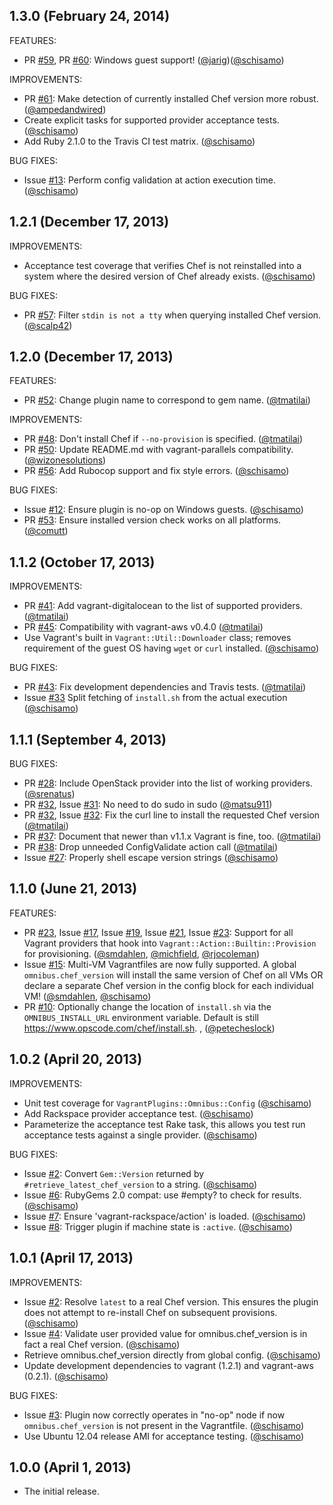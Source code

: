## 1.3.0 (February 24, 2014)

FEATURES:

* PR [#59][], PR [#60][]: Windows guest support! ([@jarig][])([@schisamo][])

IMPROVEMENTS:

* PR [#61][]: Make detection of currently installed Chef version more robust. ([@ampedandwired][])
* Create explicit tasks for supported provider acceptance tests. ([@schisamo][])
* Add Ruby 2.1.0 to the Travis CI test matrix. ([@schisamo][])

BUG FIXES:

* Issue [#13][]: Perform config validation at action execution time. ([@schisamo][])

## 1.2.1 (December 17, 2013)

IMPROVEMENTS:

* Acceptance test coverage that verifies Chef is not reinstalled into a system where the desired version of Chef already exists. ([@schisamo][])

BUG FIXES:

* PR [#57][]: Filter `stdin is not a tty` when querying installed Chef version. ([@scalp42][])

## 1.2.0 (December 17, 2013)

FEATURES:

* PR [#52][]: Change plugin name to correspond to gem name. ([@tmatilai][])

IMPROVEMENTS:

* PR [#48][]: Don't install Chef if `--no-provision` is specified. ([@tmatilai][])
* PR [#50][]: Update README.md with vagrant-parallels compatibility. ([@wizonesolutions][])
* PR [#56][]: Add Rubocop support and fix style errors. ([@schisamo][])

BUG FIXES:

* Issue [#12][]: Ensure plugin is no-op on Windows guests. ([@schisamo][])
* PR [#53][]: Ensure installed version check works on all platforms. ([@comutt][])

## 1.1.2 (October 17, 2013)

IMPROVEMENTS:

* PR [#41][]: Add vagrant-digitalocean to the list of supported providers. ([@tmatilai][])
* PR [#45][]: Compatibility with vagrant-aws v0.4.0 ([@tmatilai][])
* Use Vagrant's built in `Vagrant::Util::Downloader` class; removes requirement of the
  guest OS having `wget` or `curl` installed. ([@schisamo][])

BUG FIXES:

* PR [#43][]: Fix development dependencies and Travis tests. ([@tmatilai][])
* Issue [#33][] Split fetching of `install.sh` from the actual execution ([@schisamo][])

## 1.1.1 (September 4, 2013)

BUG FIXES:

* PR [#28][]: Include OpenStack provider into the list of working providers. ([@srenatus][])
* PR [#32][], Issue [#31][]: No need to do sudo in sudo ([@matsu911][])
* PR [#32][], Issue [#32][]: Fix the curl line to install the requested Chef version ([@tmatilai][])
* PR [#37][]: Document that newer than v1.1.x Vagrant is fine, too. ([@tmatilai][])
* PR [#38][]: Drop unneeded ConfigValidate action call ([@tmatilai][])
* Issue [#27][]: Properly shell escape version strings ([@schisamo][])

## 1.1.0 (June 21, 2013)

FEATURES:

* PR [#23][], Issue [#17][], Issue [#19][], Issue [#21][], Issue [#23][]: Support for all Vagrant providers that hook into `Vagrant::Action::Builtin::Provision` for provisioning. ([@smdahlen][], [@michfield][], [@rjocoleman][])
* Issue [#15][]: Multi-VM Vagrantfiles are now fully supported. A global `omnibus.chef_version` will install the same version of Chef on all VMs OR declare a separate Chef version in the config block for each individual VM! ([@smdahlen][], [@schisamo][])
* PR [#10][]: Optionally change the location of `install.sh` via the `OMNIBUS_INSTALL_URL` environment variable. Default is still https://www.opscode.com/chef/install.sh. , ([@petecheslock][])

## 1.0.2 (April 20, 2013)

IMPROVEMENTS:

* Unit test coverage for `VagrantPlugins::Omnibus::Config` ([@schisamo][])
* Add Rackspace provider acceptance test. ([@schisamo][])
* Parameterize the acceptance test Rake task, this allows you test run acceptance tests against a single provider. ([@schisamo][])

BUG FIXES:

* Issue [#2][]: Convert `Gem::Version` returned by `#retrieve_latest_chef_version` to a string. ([@schisamo][])
* Issue [#6][]: RubyGems 2.0 compat: use #empty? to check for results. ([@schisamo][])
* Issue [#7][]: Ensure 'vagrant-rackspace/action' is loaded. ([@schisamo][])
* Issue [#8][]: Trigger plugin if machine state is `:active`. ([@schisamo][])

## 1.0.1 (April 17, 2013)

IMPROVEMENTS:

* Issue [#2][]: Resolve `latest` to a real Chef version. This ensures the plugin does not attempt to re-install Chef on subsequent provisions. ([@schisamo][])
* Issue [#4][]: Validate user provided value for omnibus.chef_version is in fact a real Chef version. ([@schisamo][])
* Retrieve omnibus.chef_version directly from global config. ([@schisamo][])
* Update development dependencies to vagrant (1.2.1) and vagrant-aws (0.2.1). ([@schisamo][])

BUG FIXES:

* Issue [#3][]: Plugin now correctly operates in "no-op" node if now `omnibus.chef_version` is not present in the Vagrantfile. ([@schisamo][])
* Use Ubuntu 12.04 release AMI for acceptance testing. ([@schisamo][])

## 1.0.0 (April 1, 2013)

* The initial release.

<!--- The following link definition list is generated by PimpMyChangelog --->
[#2]: https://github.com/schisamo/vagrant-omnibus/issues/2
[#3]: https://github.com/schisamo/vagrant-omnibus/issues/3
[#4]: https://github.com/schisamo/vagrant-omnibus/issues/4
[#6]: https://github.com/schisamo/vagrant-omnibus/issues/6
[#7]: https://github.com/schisamo/vagrant-omnibus/issues/7
[#8]: https://github.com/schisamo/vagrant-omnibus/issues/8
[#10]: https://github.com/schisamo/vagrant-omnibus/issues/10
[#12]: https://github.com/schisamo/vagrant-omnibus/issues/12
[#13]: https://github.com/schisamo/vagrant-omnibus/issues/13
[#15]: https://github.com/schisamo/vagrant-omnibus/issues/15
[#17]: https://github.com/schisamo/vagrant-omnibus/issues/17
[#19]: https://github.com/schisamo/vagrant-omnibus/issues/19
[#21]: https://github.com/schisamo/vagrant-omnibus/issues/21
[#23]: https://github.com/schisamo/vagrant-omnibus/issues/23
[#27]: https://github.com/schisamo/vagrant-omnibus/issues/27
[#28]: https://github.com/schisamo/vagrant-omnibus/issues/28
[#31]: https://github.com/schisamo/vagrant-omnibus/issues/31
[#32]: https://github.com/schisamo/vagrant-omnibus/issues/32
[#33]: https://github.com/schisamo/vagrant-omnibus/issues/33
[#37]: https://github.com/schisamo/vagrant-omnibus/issues/37
[#38]: https://github.com/schisamo/vagrant-omnibus/issues/38
[#41]: https://github.com/schisamo/vagrant-omnibus/issues/41
[#43]: https://github.com/schisamo/vagrant-omnibus/issues/43
[#45]: https://github.com/schisamo/vagrant-omnibus/issues/45
[#48]: https://github.com/schisamo/vagrant-omnibus/issues/48
[#50]: https://github.com/schisamo/vagrant-omnibus/issues/50
[#52]: https://github.com/schisamo/vagrant-omnibus/issues/52
[#53]: https://github.com/schisamo/vagrant-omnibus/issues/53
[#56]: https://github.com/schisamo/vagrant-omnibus/issues/56
[#57]: https://github.com/schisamo/vagrant-omnibus/issues/57
[#59]: https://github.com/schisamo/vagrant-omnibus/issues/59
[#60]: https://github.com/schisamo/vagrant-omnibus/issues/60
[#61]: https://github.com/schisamo/vagrant-omnibus/issues/61
[@ampedandwired]: https://github.com/ampedandwired
[@comutt]: https://github.com/comutt
[@jarig]: https://github.com/jarig
[@matsu911]: https://github.com/matsu911
[@michfield]: https://github.com/michfield
[@petecheslock]: https://github.com/petecheslock
[@rjocoleman]: https://github.com/rjocoleman
[@scalp42]: https://github.com/scalp42
[@schisamo]: https://github.com/schisamo
[@smdahlen]: https://github.com/smdahlen
[@srenatus]: https://github.com/srenatus
[@tmatilai]: https://github.com/tmatilai
[@wizonesolutions]: https://github.com/wizonesolutions